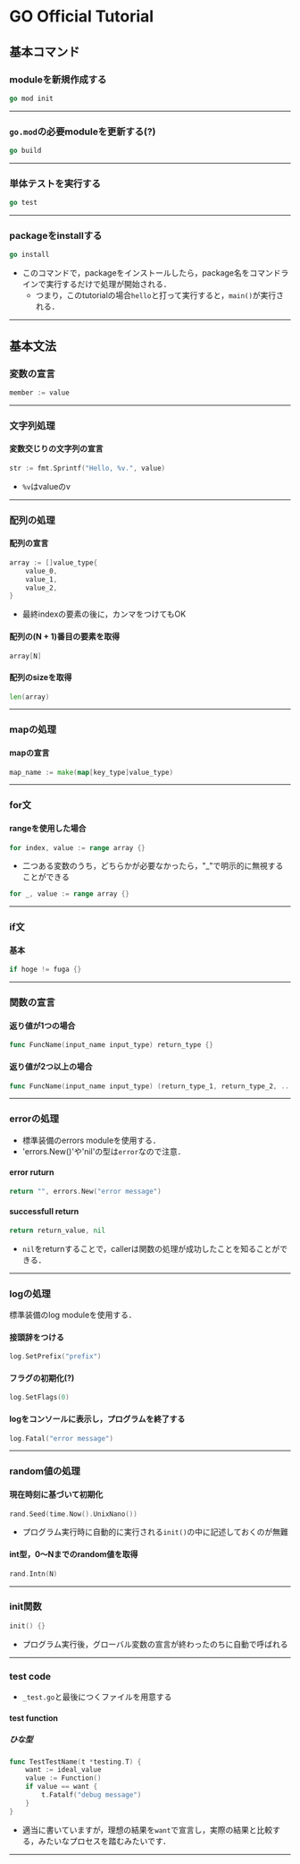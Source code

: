 # GO Official Tutorial
## 基本コマンド
### moduleを新規作成する
```go
go mod init
```
***
### `go.mod`の必要moduleを更新する(?)
```go
go build
```
***
### 単体テストを実行する
```go
go test
```
***
### packageをinstallする
```go
go install
```
+ このコマンドで，packageをインストールしたら，package名をコマンドラインで実行するだけで処理が開始される．
    + つまり，このtutorialの場合`hello`と打って実行すると，`main()`が実行される．
***
## 基本文法
### 変数の宣言
```go
member := value
```
***
### 文字列処理
#### 変数交じりの文字列の宣言
```go
str := fmt.Sprintf("Hello, %v.", value)
```
+ `%v`はvalueのv
***
### 配列の処理
#### 配列の宣言
```go
array := []value_type{
    value_0,
    value_1,
    value_2,
}
```
+ 最終indexの要素の後に，カンマをつけてもOK
#### 配列の(N + 1)番目の要素を取得
```go
array[N]
```
#### 配列のsizeを取得
```go
len(array)
```
***
### mapの処理
#### mapの宣言
```go
map_name := make(map[key_type]value_type)
```
***
### for文
#### rangeを使用した場合
```go
for index, value := range array {}
```
+ 二つある変数のうち，どちらかが必要なかったら，"_"で明示的に無視することができる
```go
for _, value := range array {}
```
***
### if文
#### 基本
```go
if hoge != fuga {}
```
***
### 関数の宣言
#### 返り値が1つの場合
```go
func FuncName(input_name input_type) return_type {}
```
#### 返り値が2つ以上の場合
```go
func FuncName(input_name input_type) (return_type_1, return_type_2, ...) {}
```
***
### errorの処理
+ 標準装備のerrors moduleを使用する．
+ 'errors.New()'や'nil'の型は`error`なので注意．
#### error ruturn
```go
return "", errors.New("error message")
```
#### successfull return
```go
return return_value, nil
```
+ `nil`をreturnすることで，callerは関数の処理が成功したことを知ることができる．
***
### logの処理
標準装備のlog moduleを使用する．
#### 接頭辞をつける
```go
log.SetPrefix("prefix")
```
#### フラグの初期化(?)
```go
log.SetFlags(0)
```
#### logをコンソールに表示し，プログラムを終了する
```go
log.Fatal("error message")
```
***
### random値の処理
#### 現在時刻に基づいて初期化
```go
rand.Seed(time.Now().UnixNano())
```
+ プログラム実行時に自動的に実行される`init()`の中に記述しておくのが無難
#### int型，0～Nまでのrandom値を取得
```go
rand.Intn(N)
```
***
### init関数
```go
init() {}
```
+ プログラム実行後，グローバル変数の宣言が終わったのちに自動で呼ばれる
***
### test code
+ `_test.go`と最後につくファイルを用意する
#### test function
##### ひな型
```go
func TestTestName(t *testing.T) {
    want := ideal_value
    value := Function()
    if value == want {
        t.Fatalf("debug message")
    }
}
```
+ 適当に書いていますが，理想の結果を`want`で宣言し，実際の結果と比較する，みたいなプロセスを踏むみたいです．
***